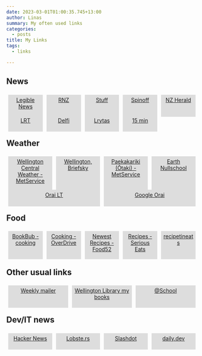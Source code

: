 ```yaml
---
date: 2023-03-01T01:00:35.745+13:00
author: Linas
summary: My often used links
categories:
  - posts
title: My Links
tags:
  - links

---
```


<style>
.container {
    display: grid;
    grid-template-columns: repeat(auto-fit, minmax(100px, 1fr));
}
.btn {
    background-color: #dddddd;    
    padding: 5px;
    margin: 5px;
    height: 90%;
    text-align: center;
}

</style>



## News


<div id="grid" class="container">
  <a href="https://legiblenews.com/" target="_blank"><div class="btn">Legible News</div></a>
  <a href="https://www.rnz.co.nz/" target="_blank"><div class="btn">RNZ</div></a>
  <a href="https://www.stuff.co.nz/" target="_blank"><div class="btn">Stuff</div></a>
  <a href="https://thespinoff.co.nz/" target="_blank"><div class="btn">Spinoff</div></a>  
  <a href="https://www.nzherald.co.nz/" target="_blank"><div class="btn">NZ Herald</div></a>  
  <a href="https://www.lrt.lt/" target="_blank"><div class="btn">LRT</div></a>
  <a href="https://www.delfi.lt/" target="_blank"><div class="btn">Delfi</div></a>
  <a href="https://www.lrytas.lt/" target="_blank"><div class="btn">Lrytas</div></a>
  <a href="https://www.15min.lt/" target="_blank"><div class="btn">15 min</div></a>
</div>

## Weather

<div id="grid" class="container">
  <a href="https://www.metservice.com/towns-cities/locations/wellington" target="_blank"><div class="btn">Wellington Central Weather - MetService</div></a>
  <a href="https://briefsky.app/?provider=openmeteo&location=-41.29%2C174.768&units=metric" target="_blank"><div class="btn">Wellington, Briefsky</div></a>
  <a href="https://www.metservice.com/rural/regions/kapiti-horowhenua/locations/otaki" target="_blank"><div class="btn">Paekakariki (Ōtaki) - MetService</div></a>
  <a href="https://earth.nullschool.net/#current/wind/surface/level/orthographic=-183.17,-41.43,2199/loc=174.683,-41.282" target="_blank"><div class="btn">Earth Nullschool</div></a>
</div>

<div id="grid" class="container">
  <a href="https://briefsky.app/?provider=openmeteo&location=54.9%2C25.3&units=metric&title=Purnuskes" target="_blank"><div class="btn">Orai LT</div></a>
  <a href="https://www.google.com/search?q=orai+purnuskes" target="_blank"><div class="btn">Google Orai</div></a>
</div>

## Food

<div id="grid" class="container">
  <a href="https://www.bookbub.com/ebook-deals?categories=cooking" target="_blank"><div class="btn">BookBub - cooking</div></a>
  <a href="https://wcl.overdrive.com/search?mediaType=ebook&subject=111&subject=14&sortBy=newlyadded" target="_blank"><div class="btn">Cooking - OverDrive</div></a>
  <a href="https://food52.com/recipes/newest?tag=test-kitchen-approved" target="_blank"><div class="btn">Newest Recipes - Food52</div></a>
  <a href="https://www.seriouseats.com/all-recipes-5117985" target="_blank"><div class="btn">Recipes - Serious Eats</div></a>
  <a href="https://www.recipetineats.com/" target="_blank"><div class="btn">recipetineats</div></a>
</div>

## Other usual links

<div id="grid" class="container">
  <a href="https://www.countdown.co.nz/shop/content/weeklymailer#catalogueList" target="_blank"><div class="btn">Weekly mailer</div></a>
  <a href="https://catalogue.wcl.govt.nz/?section=myAccount" target="_blank"><div class="btn">Wellington Library my books</div></a>
  <a href="https://www.atschool.co.nz/app/home" target="_blank"><div class="btn">@School</div></a>
  
</div>

## Dev/IT news 
<div id="grid" class="container">
  <a href="https://news.ycombinator.com/" target="_blank"><div class="btn">Hacker News</div></a>
  <a href="https://lobste.rs/" target="_blank"><div class="btn">Lobste.rs</div></a>
  <a href="https://slashdot.org/" target="_blank"><div class="btn">Slashdot</div></a>
  <a href="https://app.daily.dev/" target="_blank"><div class="btn">daily.dev</div></a>
</div>

